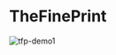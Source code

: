# TheFinePrint

![tfp-demo1](https://github.com/xuxey/TheFinePrint/assets/45848414/8879fc57-7bf9-4b47-90d1-0fde5a835694)
